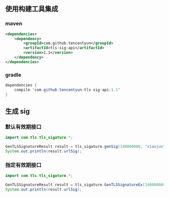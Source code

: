 ## 使用构建工具集成

### maven
```xml
<dependencies>
    <dependency>
        <groupId>com.github.tencentyun</groupId>
        <artifactId>tls-sig-api</artifactId>
        <version>1.1</version>
    </dependency>
</dependencies>
```

### gradle
```java
dependencies {
    compile 'com.github.tencentyun:tls-sig-api:1.1'
}
```

## 生成 sig

### 默认有效期接口
```java
import com.tls.tls_sigature.*;

GenTLSSignatureResult result = tls_sigature.genSig(140000000, "xiaojun", priKeyContent);
System.out.println(result.urlSig);
```

### 指定有效期接口
```java
import com.tls.tls_sigature.*;

GenTLSSignatureResult result = tls_sigature.GenTLSSignatureEx(140000000, "xiaojun", priKeyContent, 24*3600*180);
System.out.println(result.urlSig);
```
